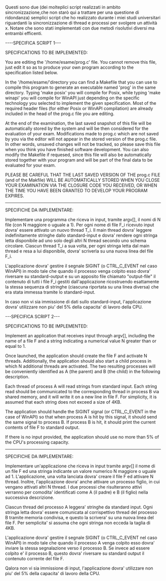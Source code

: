 Questi sono due (dei molteplici script realizzati in ambito sincronizzazione,che non starò qui a trattare per una questione di ridondanza) semplici script che ho realizzato durante i miei studi universitari riguardanti la sincronizzazione di thread e processi per svolgere un attività x. Notare che sono stati implementati con due metodi risolutivi diversi ma entrambi efficenti.

----SPECIFICA SCRIPT 1---

SPECIFICATIONS TO BE IMPLEMENTED:

You are editing the '/home/esame/prog.c' file. You cannot remove 
this file, just edit it so as to produce your own program according to
the specification listed below.

In the '/home/esame/'directory you can find a Makefile that you can 
use to compile this program to generate an executable named 'prog' 
in the same directory. Typing 'make posix' you will compile for 
Posix, while typing 'make winapi' you will compile for WinAPI just 
depending on the specific technology you selected to implement the
given specification. Most of the required header files (for either 
Posix or WinAPI compilation) are already included in the head of the
prog.c file you are editing. 

At the end of the examination, the last saved snapshot of this file
will be automatically stored by the system and will be then considered
for the evaluation of your exam. Modifications made to prog.c which are
not saved by you via the editor will not appear in the stored version
of the prog.c file. 
In other words, unsaved changes will not be tracked, so please save 
this file when you think you have finished software development.
You can also modify the Makefile if requesed, since this file will also
be automatically stored together with your program and will be part
of the final data to be evaluated for your exam.

PLEASE BE CAREFUL THAT THE LAST SAVED VERSION OF THE prog.c FILE (and of
the Makfile) WILL BE AUTOMATICALLY STORED WHEN YOU CLOSE YOUR EXAMINATION 
VIA THE CLOSURE CODE YOU RECEIVED, OR WHEN THE TIME YOU HAVE BEEN GRANTED
TO DEVELOP YOUR PROGRAM EXPIRES. 

---
SPECIFICHE DA IMPLEMENTARE: 

Implementare una programma che riceva in input, tramite argv[], il nomi
di N file (con N maggiore o uguale a 1).
Per ogni nome di file F_i ricevuto input dovra' essere attivato un nuovo thread T_i.
Il main thread dovra' leggere indefinitamente stringhe dallo standard-input 
e dovra' rendere ogni stringa letta disponibile ad uno solo degli altri N thread
secondo uno schema circolare.
Ciascun thread T_i a sua volta, per ogni stringa letta dal main thread e resa a lui disponibile, 
dovra' scriverla su una nuova linea del file F_i. 

L'applicazione dovra' gestire il segnale SIGINT (o CTRL_C_EVENT nel caso
WinAPI) in modo tale che quando il processo venga colpito esso dovra' 
riversare su standard-output e su un apposito file chiamato "output-file" il 
contenuto di tutti i file F_i gestiti dall'applicazione 
ricostruendo esattamente la stessa sequenza di stringhe (ciascuna riportata su 
una linea diversa) che era stata immessa tramite lo standard-input.

In caso non vi sia immissione di dati sullo standard-input, l'applicazione dovra' utilizzare 
non piu' del 5% della capacita' di lavoro della CPU.

---SPECIFICA SCRIPT 2---

SPECIFICATIONS TO BE IMPLEMENTED:

Implement an application that receives input through argv[], including the name of a file F and a string indicating a numerical value N greater than or equal to 1.

Once launched, the application should create the file F and activate N threads. Additionally, the application should also start a child process in which N additional threads are activated. The two resulting processes will be conveniently identified as A (the parent) and B (the child) in the following description.

Each thread of process A will read strings from standard input. Each string read should be communicated to the corresponding thread in process B via shared memory, and it will write it on a new line in file F. For simplicity, it is assumed that each string does not exceed a size of 4KB.

The application should handle the SIGINT signal (or CTRL_C_EVENT in the case of WinAPI) so that when process A is hit by this signal, it should send the same signal to process B. If process B is hit, it should print the current contents of file F to standard output.

If there is no input provided, the application should use no more than 5% of the CPU's processing capacity.

---
SPECIFICHE DA IMPLEMENTARE: 

Implementare un'applicazione che riceva in input tramite argv[] il 
nome di un file F ed una stringa indicante un valore numerico N maggiore
o uguale ad 1.
L'applicazione, una volta lanciata dovra' creare il file F ed attivare 
N thread. Inoltre, l'applicazione dovra' anche attivare un processo 
figlio, in cui vengano attivati altri N thread. 
I due processi che risulteranno attivi verranno per comodita' identificati
come A (il padre) e B (il figlio) nella successiva descrizione.

Ciascun thread del processo A leggera' stringhe da standard input. 
Ogni stringa letta dovra' essere comunicata al corrispettivo thread 
del processo B tramite memoria condivisa, e questo la scrivera' su una 
nuova linea del file F. Per semplicita' si assuma che ogni stringa non
ecceda la taglia di 4KB. 

L'applicazione dovra' gestire il segnale SIGINT (o CTRL_C_EVENT nel caso
WinAPI) in modo tale che quando il processo A venga colpito esso dovra' 
inviare la stessa segnalazione verso il processo B. Se invece ad essere 
colpito e' il processo B, questo dovra' riversare su standard output il 
contenuto corrente del file F.

Qalora non vi sia immissione di input, l'applicazione dovra' utilizzare 
non piu' del 5% della capacita' di lavoro della CPU.


